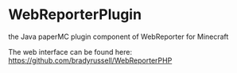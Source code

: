 # WebReporterPlugin
the Java paperMC plugin component of WebReporter for Minecraft

The web interface can be found here: https://github.com/bradyrussell/WebReporterPHP

